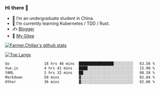 ### Hi there 👋

- 🔭 I’m an undergraduate student in China.
- 🌱 I’m currently learning Kubernetes / TDD / Rust.
- ✍️ [Blogger](https://blog.farmer233.top)
- 🤔 [My Gitee](https://gitee.com/Farmer-chong)


[![Farmer.Chillax's github stats](https://github-readme-stats.vercel.app/api?username=FarmerChillax)](https://github.com/anuraghazra/github-readme-stats)

[![Top Langs](https://github-readme-stats.vercel.app/api/top-langs/?username=FarmerChillax&layout=compact&hide=html,css,javascript)](https://github.com/anuraghazra/github-readme-stats)


<a href="https://wakatime.com/@Farmer"> </a>
          <!--START_SECTION:waka-->

```txt
Go                18 hrs 46 mins  ████████████████░░░░░░░░░   63.56 %
Vue.js            4 hrs 41 mins   ████░░░░░░░░░░░░░░░░░░░░░   15.90 %
YAML              2 hrs 32 mins   ██░░░░░░░░░░░░░░░░░░░░░░░   08.58 %
Markdown          50 mins         ▓░░░░░░░░░░░░░░░░░░░░░░░░   02.84 %
Other             36 mins         ▓░░░░░░░░░░░░░░░░░░░░░░░░   02.06 %
```

<!--END_SECTION:waka-->



<!--
**Farmer-chong/Farmer-chong** is a ✨ _special_ ✨ repository because its `README.md` (this file) appears on your GitHub profile.

Here are some ideas to get you started:

- 🔭 I’m currently working on ...
- 🌱 I’m currently learning ...
- 👯 I’m looking to collaborate on ...
- 🤔 I’m looking for help with ...
- 💬 Ask me about ...
- 📫 How to reach me: ...
- 😄 Pronouns: ...
- ⚡ Fun fact: ...
-->
